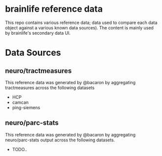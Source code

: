 # brainlife reference data

This repo contains various reference data; data used to compare each data object against a various known data sources). The content is mainly used by brainlife's secondary data UI.

# Data Sources

## neuro/tractmeasures

This reference data was generated by @bacaron by aggregating tractmeasures across the following datasets

* HCP 
* camcan
* ping-siemens

## neuro/parc-stats

This reference data was generated by @bacaron by aggregating neuro/parc-stats output across the following datasets.

* TODO..


